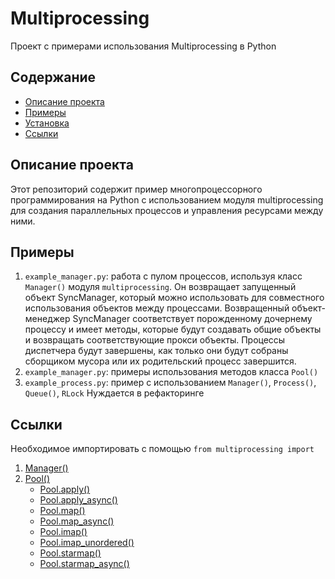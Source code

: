 # Multiprocessing
Проект с примерами использования Multiprocessing в Python

## Содержание
- [Описание проекта](#описание-проекта)
- [Примеры](#примеры)
- [Установка](#установка)
- [Ссылки](#ссылки)

## Описание проекта
Этот репозиторий содержит пример многопроцессорного программирования на Python с использованием модуля multiprocessing для создания параллельных процессов и управления ресурсами между ними.

## Примеры
1. `example_manager.py`: работа с пулом процессов, используя класс `Manager()` модуля `multiprocessing`. Он возвращает запущенный объект SyncManager, который можно использовать для совместного использования объектов между процессами.
Возвращенный объект-менеджер SyncManager соответствует порожденному дочернему процессу и имеет методы, которые будут создавать общие объекты и возвращать соответствующие прокси объекты.
Процессы диспетчера будут завершены, как только они будут собраны сборщиком мусора или их родительский процесс завершится.
2. `example_manager.py`: примеры использования методов класса `Pool()`
3. `example_process.py`: пример с использованием `Manager()`, `Process()`, `Queue()`, `RLock`
Нуждается в рефакторинге



## Ссылки
Необходимое импортировать с помощью `from multiprocessing import`

1. [Manager()](https://docs-python.ru/standart-library/paket-multiprocessing-python/klass-manager-modulja-multiprocessing/)
2. [Pool()](https://docs-python.ru/standart-library/paket-multiprocessing-python/klass-pool-modulja-multiprocessing/)
    - [Pool.apply()](https://superfastpython.com/multiprocessing-pool-apply/)
    - [Pool.apply_async()](https://superfastpython.com/multiprocessing-pool-apply_async/)
    - [Pool.map()](https://superfastpython.com/multiprocessing-pool-map/)
    - [Pool.map_async()](https://superfastpython.com/multiprocessing-pool-map_async/)
    - [Pool.imap()](https://superfastpython.com/multiprocessing-pool-imap/)
    - [Pool.imap_unordered()](https://superfastpython.com/multiprocessing-pool-imap_unordered/)
    - [Pool.starmap()](https://superfastpython.com/multiprocessing-pool-starmap/)
    - [Pool.starmap_async()](https://superfastpython.com/multiprocessing-pool-starmap_async/)